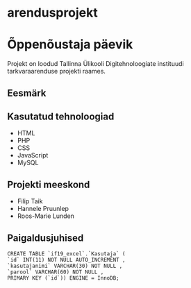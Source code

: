 # arendusprojekt
# Õppenõustaja päevik
Projekt on loodud Tallinna Ülikooli Digitehnoloogiate instituudi tarkvaraarenduse projekti raames.

## Eesmärk

## Kasutatud tehnoloogiad
* HTML
* PHP
* CSS
* JavaScript
* MySQL

## Projekti meeskond
* Filip Taik
* Hannele Pruunlep
* Roos-Marie Lunden

## Paigaldusjuhised
```
CREATE TABLE `if19_excel`.`Kasutaja` ( 
`id` INT(11) NOT NULL AUTO_INCREMENT , 
`kasutajanimi` VARCHAR(30) NOT NULL , 
`parool` VARCHAR(60) NOT NULL , 
PRIMARY KEY (`id`)) ENGINE = InnoDB;


```
